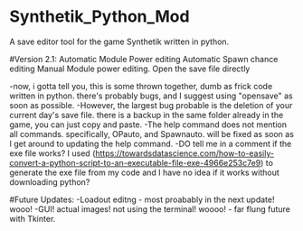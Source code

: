 # Synthetik_Python_Mod
A save editor tool for the game Synthetik written in python.

#Version 2.1:
Automatic Module Power editing
Automatic Spawn chance editing
Manual Module power editing.
Open the save file directly

-now, i gotta tell you, this is some thrown together, dumb as frick code written in python. there's probably bugs, and I suggest using "opensave" as soon as possible.
-However, the largest bug probable is the deletion of your current day's save file. there is a backup in the same folder already in the game, you can just copy and paste.
-The help command does not mention all commands. specifically, OPauto, and Spawnauto. will be fixed as soon as I get around to updating the help command.
-DO tell me in a comment if the exe file works? I used (https://towardsdatascience.com/how-to-easily-convert-a-python-script-to-an-executable-file-exe-4966e253c7e9) to generate the exe file from my code and I have no idea if it works without downloading python?

#Future Updates:
-Loadout editng - most proabably in the next update! wooo!
-GUI! actual images! not using the terminal! woooo! - far flung future with Tkinter.
